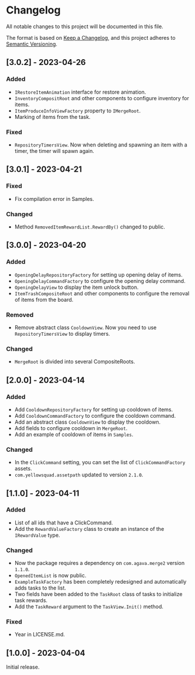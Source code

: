 # Changelog
All notable changes to this project will be documented in this file.

The format is based on [Keep a Changelog](https://keepachangelog.com/en/1.0.0/), and this project adheres to [Semantic Versioning](https://semver.org/spec/v2.0.0.html).

## [3.0.2] - 2023-04-26

### Added

- `IRestoreItemAnimation` interface for restore animation.
- `InventoryCompositRoot` and other components to configure inventory for items.
- `ItemProduceInfoViewFactory` property  to `IMergeRoot`.
- Marking of items from the task.

### Fixed

- `RepositoryTimersView`. Now when deleting and spawning an item with a timer, the timer will spawn again.


## [3.0.1] - 2023-04-21

### Fixed

- Fix compilation error in Samples.

### Changed

- Method `RemovedItemRewardList.RewardBy()` changed to public.

## [3.0.0] - 2023-04-20

### Added

- `OpeningDelayRepositoryFactory` for setting up opening delay of items.
- `OpeningDelayCommandFactory` to configure the opening delay command.
- `OpeningDelayView` to display the item unlock button.
- `ItemTrashCompositeRoot` and other components to configure the removal of items from the board. 

### Removed

- Remove abstract class `CooldownView`. Now you need to use `RepositoryTimersView` to display timers.

### Changed

- `MergeRoot` is divided into several CompositeRoots.

## [2.0.0] - 2023-04-14

### Added

- Add `CooldownRepositoryFactory` for setting up cooldown of items.
- Add `CooldownCommandFactory` to configure the cooldown command.
- Add an abstract class `CooldownView` to display the cooldown.
- Add fields to configure cooldown in `MergeRoot`.
- Add an example of cooldown of items in `Samples`.

### Changed

- In the `ClickCommand` setting, you can set the list of `ClickCommandFactory` assets.
- `com.yellowsquad.assetpath` updated to version `2.1.0`.

## [1.1.0] - 2023-04-11

### Added

- List of all ids that have a ClickCommand.
- Add the `RewardValueFactory` class to create an instance of the `IRewardValue` type.

### Changed

- Now the package requires a dependency on `com.agava.merge2` version `1.1.0`.
- `OpenedItemList` is now public.
- `ExampleTaskFactory` has been completely redesigned and automatically adds tasks to the list.
- Two fields have been added to the `TaskRoot` class of tasks to initialize task rewards.
- Add the `TaskReward` argument to the `TaskView.Init()` method.

### Fixed

- Year in LICENSE.md.

## [1.0.0] - 2023-04-04

Initial release.